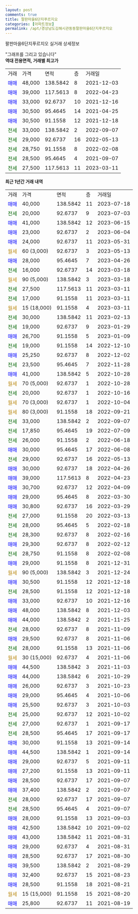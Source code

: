 ```yaml
---
layout: post
comments: true
title: 팔판마을6단지푸르지오
categories: [아파트정보]
permalink: /apt/경상남도김해시관동동팔판마을6단지푸르지오
---
```


팔판마을6단지푸르지오 실거래 상세정보

<script type="text/javascript">
  google.charts.load('current', {'packages':['line', 'corechart']});
  google.charts.setOnLoadCallback(drawChart);

  function drawChart() {
    var data = new google.visualization.DataTable();
    data.addColumn('date', '거래일');
    data.addColumn('number', "매매");
    data.addColumn('number', "전세");
    data.addColumn('number', "전매");

    data.addRows([[new Date(Date.parse("2023-07-18")), 40000, null, null], [new Date(Date.parse("2023-07-03")), null, 20000, null], [new Date(Date.parse("2023-06-15")), 41000, null, null], [new Date(Date.parse("2023-06-04")), 23000, null, null], [new Date(Date.parse("2023-05-31")), 24000, null, null], [new Date(Date.parse("2023-05-13")), null, null, null], [new Date(Date.parse("2023-04-26")), 28000, null, null], [new Date(Date.parse("2023-03-18")), null, 16000, null], [new Date(Date.parse("2023-03-18")), null, null, null], [new Date(Date.parse("2023-03-11")), null, 27500, null], [new Date(Date.parse("2023-03-11")), null, 17000, null], [new Date(Date.parse("2023-03-11")), null, null, null], [new Date(Date.parse("2023-02-13")), null, 30000, null], [new Date(Date.parse("2023-01-29")), null, 19000, null], [new Date(Date.parse("2023-01-09")), 26700, null, null], [new Date(Date.parse("2022-12-10")), null, 19000, null], [new Date(Date.parse("2022-12-02")), 25250, null, null], [new Date(Date.parse("2022-11-28")), null, 23500, null], [new Date(Date.parse("2022-10-28")), 41000, null, null], [new Date(Date.parse("2022-10-28")), null, null, null], [new Date(Date.parse("2022-10-16")), null, 20000, null], [new Date(Date.parse("2022-10-04")), null, null, null], [new Date(Date.parse("2022-09-21")), null, null, null], [new Date(Date.parse("2022-09-07")), null, 33000, null], [new Date(Date.parse("2022-07-09")), null, 17850, null], [new Date(Date.parse("2022-06-18")), null, 26000, null], [new Date(Date.parse("2022-06-08")), 30000, null, null], [new Date(Date.parse("2022-05-13")), null, 29000, null], [new Date(Date.parse("2022-04-26")), 30000, null, null], [new Date(Date.parse("2022-04-23")), 39000, null, null], [new Date(Date.parse("2022-04-09")), 30700, null, null], [new Date(Date.parse("2022-03-30")), 29000, null, null], [new Date(Date.parse("2022-03-29")), 30800, null, null], [new Date(Date.parse("2022-03-13")), null, 27000, null], [new Date(Date.parse("2022-02-18")), null, 28000, null], [new Date(Date.parse("2022-02-16")), null, 28300, null], [new Date(Date.parse("2022-02-12")), 29300, null, null], [new Date(Date.parse("2022-02-08")), null, 28750, null], [new Date(Date.parse("2021-12-31")), 29000, null, null], [new Date(Date.parse("2021-12-24")), null, null, null], [new Date(Date.parse("2021-12-18")), 30500, null, null], [new Date(Date.parse("2021-12-18")), null, 28500, null], [new Date(Date.parse("2021-12-16")), 33000, null, null], [new Date(Date.parse("2021-12-03")), 48000, null, null], [new Date(Date.parse("2021-11-25")), 44000, null, null], [new Date(Date.parse("2021-11-09")), null, 28000, null], [new Date(Date.parse("2021-11-06")), 29500, null, null], [new Date(Date.parse("2021-11-06")), null, 28000, null], [new Date(Date.parse("2021-11-06")), null, null, null], [new Date(Date.parse("2021-11-03")), 44500, null, null], [new Date(Date.parse("2021-10-29")), 44000, null, null], [new Date(Date.parse("2021-10-23")), 26000, null, null], [new Date(Date.parse("2021-10-06")), 29000, null, null], [new Date(Date.parse("2021-10-03")), 25500, null, null], [new Date(Date.parse("2021-10-02")), null, 25000, null], [new Date(Date.parse("2021-09-17")), null, 27000, null], [new Date(Date.parse("2021-09-17")), null, 28500, null], [new Date(Date.parse("2021-09-14")), 30000, null, null], [new Date(Date.parse("2021-09-14")), 44500, null, null], [new Date(Date.parse("2021-09-11")), 29000, null, null], [new Date(Date.parse("2021-09-11")), 27200, null, null], [new Date(Date.parse("2021-09-07")), 28500, null, null], [new Date(Date.parse("2021-09-07")), 37400, null, null], [new Date(Date.parse("2021-09-07")), null, 28000, null], [new Date(Date.parse("2021-09-07")), null, 28500, null], [new Date(Date.parse("2021-09-03")), 28000, null, null], [new Date(Date.parse("2021-09-02")), 42500, null, null], [new Date(Date.parse("2021-08-31")), 43000, null, null], [new Date(Date.parse("2021-08-31")), 29000, null, null], [new Date(Date.parse("2021-08-30")), 28500, null, null], [new Date(Date.parse("2021-08-29")), 39500, null, null], [new Date(Date.parse("2021-08-23")), 32400, null, null], [new Date(Date.parse("2021-08-21")), 28500, null, null], [new Date(Date.parse("2021-08-20")), null, null, null], [new Date(Date.parse("2021-08-19")), 25800, null, null]]);

    var options = {
      hAxis: {
        format: 'yyyy/MM/dd'
      },    
      lineWidth: 0,
      pointsVisible: true,    
      title: '최근 1년간 유형별 실거래가 분포',
      legend: { position: 'bottom' }
    };

    var formatter = new google.visualization.NumberFormat({pattern:'###,###'} );
    formatter.format(data, 1);
    formatter.format(data, 2);
    
    setTimeout(function() {
        var chart = new google.visualization.LineChart(document.getElementById('columnchart_material'));
        chart.draw(data, (options));
        document.getElementById('loading').style.display = 'none';
    }, 200);
  }
</script>


<div id="loading" style="z-index:20; display: block; margin-left: 0px">"그래프를 그리고 있습니다"</div>
<div id="columnchart_material" style="width: 95%; margin-left: 0px; display: block"></div>
<!-- contents start -->
<b>역대 전용면적, 거래별 최고가</b>
<table class="sortable">
    <tr>
      <td>거래</td>
      <td>가격</td>
      <td>면적</td>
      <td>층</td>
      <td>거래일</td>
    </tr>
        <tr>
          <td><a style="color: blue">매매</a></td>
          <td>48,000</td>
          <td>138.5842</td>
          <td>8</td>
          <td>2021-12-03</td>
        </tr>            <tr>
          <td><a style="color: blue">매매</a></td>
          <td>39,000</td>
          <td>117.5613</td>
          <td>8</td>
          <td>2022-04-23</td>
        </tr>            <tr>
          <td><a style="color: blue">매매</a></td>
          <td>33,000</td>
          <td>92.6737</td>
          <td>10</td>
          <td>2021-12-16</td>
        </tr>            <tr>
          <td><a style="color: blue">매매</a></td>
          <td>30,500</td>
          <td>95.4645</td>
          <td>14</td>
          <td>2021-04-25</td>
        </tr>            <tr>
          <td><a style="color: blue">매매</a></td>
          <td>30,500</td>
          <td>91.1558</td>
          <td>12</td>
          <td>2021-12-18</td>
        </tr>        
        <tr>
              <td><a style="color: darkgreen">전세</a></td>
              <td>33,000</td>
              <td>138.5842</td>
              <td>2</td>
              <td>2022-09-07</td>
            </tr>            <tr>
              <td><a style="color: darkgreen">전세</a></td>
              <td>29,000</td>
              <td>92.6737</td>
              <td>16</td>
              <td>2022-05-13</td>
            </tr>            <tr>
              <td><a style="color: darkgreen">전세</a></td>
              <td>28,750</td>
              <td>91.1558</td>
              <td>8</td>
              <td>2022-02-08</td>
            </tr>            <tr>
              <td><a style="color: darkgreen">전세</a></td>
              <td>28,500</td>
              <td>95.4645</td>
              <td>4</td>
              <td>2021-09-07</td>
            </tr>            <tr>
              <td><a style="color: darkgreen">전세</a></td>
              <td>27,500</td>
              <td>117.5613</td>
              <td>11</td>
              <td>2023-03-11</td>
            </tr>        
    
</table>

<b>최근 1년간 거래 내역</b>

<table class="sortable">
    <tr>
      <td>거래</td>
      <td>가격</td>
      <td>면적</td>
      <td>층</td>
      <td>거래일</td>
    </tr>
    <tr>
      <td><a style="color: blue">매매</a></td>
      <td>40,000</td>
      <td>138.5842</td>
      <td>11</td>
      <td>2023-07-18</td>
    </tr>          <tr>
      <td><a style="color: darkgreen">전세</a></td>
      <td>20,000</td>
      <td>92.6737</td>
      <td>9</td>
      <td>2023-07-03</td>
    </tr>          <tr>
      <td><a style="color: blue">매매</a></td>
      <td>41,000</td>
      <td>138.5842</td>
      <td>12</td>
      <td>2023-06-15</td>
    </tr>          <tr>
      <td><a style="color: blue">매매</a></td>
      <td>23,000</td>
      <td>92.6737</td>
      <td>2</td>
      <td>2023-06-04</td>
    </tr>          <tr>
      <td><a style="color: blue">매매</a></td>
      <td>24,000</td>
      <td>92.6737</td>
      <td>11</td>
      <td>2023-05-31</td>
    </tr>          <tr>
      <td><a style="color: darkgoldenrod">월세</a></td>
      <td>60 (3,000)</td>
      <td>92.6737</td>
      <td>3</td>
      <td>2023-05-13</td>
    </tr>          <tr>
      <td><a style="color: blue">매매</a></td>
      <td>28,000</td>
      <td>95.4645</td>
      <td>7</td>
      <td>2023-04-26</td>
    </tr>          <tr>
      <td><a style="color: darkgreen">전세</a></td>
      <td>16,000</td>
      <td>92.6737</td>
      <td>14</td>
      <td>2023-03-18</td>
    </tr>          <tr>
      <td><a style="color: darkgoldenrod">월세</a></td>
      <td>90 (5,000)</td>
      <td>138.5842</td>
      <td>3</td>
      <td>2023-03-18</td>
    </tr>          <tr>
      <td><a style="color: darkgreen">전세</a></td>
      <td>27,500</td>
      <td>117.5613</td>
      <td>11</td>
      <td>2023-03-11</td>
    </tr>          <tr>
      <td><a style="color: darkgreen">전세</a></td>
      <td>17,000</td>
      <td>91.1558</td>
      <td>11</td>
      <td>2023-03-11</td>
    </tr>          <tr>
      <td><a style="color: darkgoldenrod">월세</a></td>
      <td>15 (18,000)</td>
      <td>91.1558</td>
      <td>4</td>
      <td>2023-03-11</td>
    </tr>          <tr>
      <td><a style="color: darkgreen">전세</a></td>
      <td>30,000</td>
      <td>138.5842</td>
      <td>11</td>
      <td>2023-02-13</td>
    </tr>          <tr>
      <td><a style="color: darkgreen">전세</a></td>
      <td>19,000</td>
      <td>92.6737</td>
      <td>9</td>
      <td>2023-01-29</td>
    </tr>          <tr>
      <td><a style="color: blue">매매</a></td>
      <td>26,700</td>
      <td>91.1558</td>
      <td>5</td>
      <td>2023-01-09</td>
    </tr>          <tr>
      <td><a style="color: darkgreen">전세</a></td>
      <td>19,000</td>
      <td>91.1558</td>
      <td>14</td>
      <td>2022-12-10</td>
    </tr>          <tr>
      <td><a style="color: blue">매매</a></td>
      <td>25,250</td>
      <td>92.6737</td>
      <td>8</td>
      <td>2022-12-02</td>
    </tr>          <tr>
      <td><a style="color: darkgreen">전세</a></td>
      <td>23,500</td>
      <td>95.4645</td>
      <td>7</td>
      <td>2022-11-28</td>
    </tr>          <tr>
      <td><a style="color: blue">매매</a></td>
      <td>41,000</td>
      <td>138.5842</td>
      <td>5</td>
      <td>2022-10-28</td>
    </tr>          <tr>
      <td><a style="color: darkgoldenrod">월세</a></td>
      <td>70 (5,000)</td>
      <td>92.6737</td>
      <td>1</td>
      <td>2022-10-28</td>
    </tr>          <tr>
      <td><a style="color: darkgreen">전세</a></td>
      <td>20,000</td>
      <td>92.6737</td>
      <td>1</td>
      <td>2022-10-16</td>
    </tr>          <tr>
      <td><a style="color: darkgoldenrod">월세</a></td>
      <td>70 (3,000)</td>
      <td>92.6737</td>
      <td>1</td>
      <td>2022-10-04</td>
    </tr>          <tr>
      <td><a style="color: darkgoldenrod">월세</a></td>
      <td>80 (3,000)</td>
      <td>91.1558</td>
      <td>18</td>
      <td>2022-09-21</td>
    </tr>          <tr>
      <td><a style="color: darkgreen">전세</a></td>
      <td>33,000</td>
      <td>138.5842</td>
      <td>2</td>
      <td>2022-09-07</td>
    </tr>          <tr>
      <td><a style="color: darkgreen">전세</a></td>
      <td>17,850</td>
      <td>95.4645</td>
      <td>19</td>
      <td>2022-07-09</td>
    </tr>          <tr>
      <td><a style="color: darkgreen">전세</a></td>
      <td>26,000</td>
      <td>91.1558</td>
      <td>2</td>
      <td>2022-06-18</td>
    </tr>          <tr>
      <td><a style="color: blue">매매</a></td>
      <td>30,000</td>
      <td>95.4645</td>
      <td>17</td>
      <td>2022-06-08</td>
    </tr>          <tr>
      <td><a style="color: darkgreen">전세</a></td>
      <td>29,000</td>
      <td>92.6737</td>
      <td>16</td>
      <td>2022-05-13</td>
    </tr>          <tr>
      <td><a style="color: blue">매매</a></td>
      <td>30,000</td>
      <td>92.6737</td>
      <td>18</td>
      <td>2022-04-26</td>
    </tr>          <tr>
      <td><a style="color: blue">매매</a></td>
      <td>39,000</td>
      <td>117.5613</td>
      <td>8</td>
      <td>2022-04-23</td>
    </tr>          <tr>
      <td><a style="color: blue">매매</a></td>
      <td>30,700</td>
      <td>92.6737</td>
      <td>12</td>
      <td>2022-04-09</td>
    </tr>          <tr>
      <td><a style="color: blue">매매</a></td>
      <td>29,000</td>
      <td>95.4645</td>
      <td>8</td>
      <td>2022-03-30</td>
    </tr>          <tr>
      <td><a style="color: blue">매매</a></td>
      <td>30,800</td>
      <td>92.6737</td>
      <td>16</td>
      <td>2022-03-29</td>
    </tr>          <tr>
      <td><a style="color: darkgreen">전세</a></td>
      <td>27,000</td>
      <td>91.1558</td>
      <td>20</td>
      <td>2022-03-13</td>
    </tr>          <tr>
      <td><a style="color: darkgreen">전세</a></td>
      <td>28,000</td>
      <td>95.4645</td>
      <td>5</td>
      <td>2022-02-18</td>
    </tr>          <tr>
      <td><a style="color: darkgreen">전세</a></td>
      <td>28,300</td>
      <td>92.6737</td>
      <td>8</td>
      <td>2022-02-16</td>
    </tr>          <tr>
      <td><a style="color: blue">매매</a></td>
      <td>29,300</td>
      <td>92.6737</td>
      <td>8</td>
      <td>2022-02-12</td>
    </tr>          <tr>
      <td><a style="color: darkgreen">전세</a></td>
      <td>28,750</td>
      <td>91.1558</td>
      <td>8</td>
      <td>2022-02-08</td>
    </tr>          <tr>
      <td><a style="color: blue">매매</a></td>
      <td>29,000</td>
      <td>91.1558</td>
      <td>8</td>
      <td>2021-12-31</td>
    </tr>          <tr>
      <td><a style="color: darkgoldenrod">월세</a></td>
      <td>90 (5,000)</td>
      <td>138.5842</td>
      <td>3</td>
      <td>2021-12-24</td>
    </tr>          <tr>
      <td><a style="color: blue">매매</a></td>
      <td>30,500</td>
      <td>91.1558</td>
      <td>12</td>
      <td>2021-12-18</td>
    </tr>          <tr>
      <td><a style="color: darkgreen">전세</a></td>
      <td>28,500</td>
      <td>91.1558</td>
      <td>12</td>
      <td>2021-12-18</td>
    </tr>          <tr>
      <td><a style="color: blue">매매</a></td>
      <td>33,000</td>
      <td>92.6737</td>
      <td>10</td>
      <td>2021-12-16</td>
    </tr>          <tr>
      <td><a style="color: blue">매매</a></td>
      <td>48,000</td>
      <td>138.5842</td>
      <td>8</td>
      <td>2021-12-03</td>
    </tr>          <tr>
      <td><a style="color: blue">매매</a></td>
      <td>44,000</td>
      <td>138.5842</td>
      <td>2</td>
      <td>2021-11-25</td>
    </tr>          <tr>
      <td><a style="color: darkgreen">전세</a></td>
      <td>28,000</td>
      <td>92.6737</td>
      <td>8</td>
      <td>2021-11-09</td>
    </tr>          <tr>
      <td><a style="color: blue">매매</a></td>
      <td>29,500</td>
      <td>92.6737</td>
      <td>8</td>
      <td>2021-11-06</td>
    </tr>          <tr>
      <td><a style="color: darkgreen">전세</a></td>
      <td>28,000</td>
      <td>91.1558</td>
      <td>13</td>
      <td>2021-11-06</td>
    </tr>          <tr>
      <td><a style="color: darkgoldenrod">월세</a></td>
      <td>30 (15,000)</td>
      <td>92.6737</td>
      <td>4</td>
      <td>2021-11-06</td>
    </tr>          <tr>
      <td><a style="color: blue">매매</a></td>
      <td>44,500</td>
      <td>138.5842</td>
      <td>3</td>
      <td>2021-11-03</td>
    </tr>          <tr>
      <td><a style="color: blue">매매</a></td>
      <td>44,000</td>
      <td>138.5842</td>
      <td>6</td>
      <td>2021-10-29</td>
    </tr>          <tr>
      <td><a style="color: blue">매매</a></td>
      <td>26,000</td>
      <td>92.6737</td>
      <td>3</td>
      <td>2021-10-23</td>
    </tr>          <tr>
      <td><a style="color: blue">매매</a></td>
      <td>29,000</td>
      <td>95.4645</td>
      <td>4</td>
      <td>2021-10-06</td>
    </tr>          <tr>
      <td><a style="color: blue">매매</a></td>
      <td>25,500</td>
      <td>92.6737</td>
      <td>3</td>
      <td>2021-10-03</td>
    </tr>          <tr>
      <td><a style="color: darkgreen">전세</a></td>
      <td>25,000</td>
      <td>92.6737</td>
      <td>12</td>
      <td>2021-10-02</td>
    </tr>          <tr>
      <td><a style="color: darkgreen">전세</a></td>
      <td>27,000</td>
      <td>92.6737</td>
      <td>1</td>
      <td>2021-09-17</td>
    </tr>          <tr>
      <td><a style="color: darkgreen">전세</a></td>
      <td>28,500</td>
      <td>95.4645</td>
      <td>17</td>
      <td>2021-09-17</td>
    </tr>          <tr>
      <td><a style="color: blue">매매</a></td>
      <td>30,000</td>
      <td>91.1558</td>
      <td>13</td>
      <td>2021-09-14</td>
    </tr>          <tr>
      <td><a style="color: blue">매매</a></td>
      <td>44,500</td>
      <td>138.5842</td>
      <td>1</td>
      <td>2021-09-14</td>
    </tr>          <tr>
      <td><a style="color: blue">매매</a></td>
      <td>29,000</td>
      <td>92.6737</td>
      <td>5</td>
      <td>2021-09-11</td>
    </tr>          <tr>
      <td><a style="color: blue">매매</a></td>
      <td>27,200</td>
      <td>91.1558</td>
      <td>13</td>
      <td>2021-09-11</td>
    </tr>          <tr>
      <td><a style="color: blue">매매</a></td>
      <td>28,500</td>
      <td>92.6737</td>
      <td>17</td>
      <td>2021-09-07</td>
    </tr>          <tr>
      <td><a style="color: blue">매매</a></td>
      <td>37,400</td>
      <td>138.5842</td>
      <td>2</td>
      <td>2021-09-07</td>
    </tr>          <tr>
      <td><a style="color: darkgreen">전세</a></td>
      <td>28,000</td>
      <td>92.6737</td>
      <td>17</td>
      <td>2021-09-07</td>
    </tr>          <tr>
      <td><a style="color: darkgreen">전세</a></td>
      <td>28,500</td>
      <td>95.4645</td>
      <td>4</td>
      <td>2021-09-07</td>
    </tr>          <tr>
      <td><a style="color: blue">매매</a></td>
      <td>28,000</td>
      <td>91.1558</td>
      <td>13</td>
      <td>2021-09-03</td>
    </tr>          <tr>
      <td><a style="color: blue">매매</a></td>
      <td>42,500</td>
      <td>138.5842</td>
      <td>10</td>
      <td>2021-09-02</td>
    </tr>          <tr>
      <td><a style="color: blue">매매</a></td>
      <td>43,000</td>
      <td>138.5842</td>
      <td>11</td>
      <td>2021-08-31</td>
    </tr>          <tr>
      <td><a style="color: blue">매매</a></td>
      <td>29,000</td>
      <td>92.6737</td>
      <td>4</td>
      <td>2021-08-31</td>
    </tr>          <tr>
      <td><a style="color: blue">매매</a></td>
      <td>28,500</td>
      <td>92.6737</td>
      <td>17</td>
      <td>2021-08-30</td>
    </tr>          <tr>
      <td><a style="color: blue">매매</a></td>
      <td>39,500</td>
      <td>138.5842</td>
      <td>2</td>
      <td>2021-08-29</td>
    </tr>          <tr>
      <td><a style="color: blue">매매</a></td>
      <td>32,400</td>
      <td>92.6737</td>
      <td>15</td>
      <td>2021-08-23</td>
    </tr>          <tr>
      <td><a style="color: blue">매매</a></td>
      <td>28,500</td>
      <td>91.1558</td>
      <td>18</td>
      <td>2021-08-21</td>
    </tr>          <tr>
      <td><a style="color: darkgoldenrod">월세</a></td>
      <td>15 (15,000)</td>
      <td>91.1558</td>
      <td>15</td>
      <td>2021-08-20</td>
    </tr>          <tr>
      <td><a style="color: blue">매매</a></td>
      <td>25,800</td>
      <td>92.6737</td>
      <td>11</td>
      <td>2021-08-19</td>
    </tr>      </table>
<!-- contents end -->    

